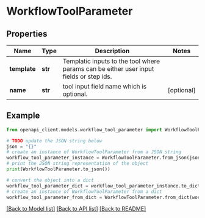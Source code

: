 # WorkflowToolParameter


## Properties

Name | Type | Description | Notes
------------ | ------------- | ------------- | -------------
**template** | **str** | Templatic inputs to the tool where params can be either user input fields or step ids. | 
**name** | **str** | tool input field name which is optional. | [optional] 

## Example

```python
from openapi_client.models.workflow_tool_parameter import WorkflowToolParameter

# TODO update the JSON string below
json = "{}"
# create an instance of WorkflowToolParameter from a JSON string
workflow_tool_parameter_instance = WorkflowToolParameter.from_json(json)
# print the JSON string representation of the object
print(WorkflowToolParameter.to_json())

# convert the object into a dict
workflow_tool_parameter_dict = workflow_tool_parameter_instance.to_dict()
# create an instance of WorkflowToolParameter from a dict
workflow_tool_parameter_from_dict = WorkflowToolParameter.from_dict(workflow_tool_parameter_dict)
```
[[Back to Model list]](../README.md#documentation-for-models) [[Back to API list]](../README.md#documentation-for-api-endpoints) [[Back to README]](../README.md)


